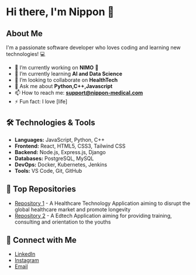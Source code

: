 # Hi there, I'm Nippon 👋

## About Me
I'm a passionate software developer who loves coding and learning new technologies! 💻

- 🔭 I’m currently working on **NIMO** 🚀
- 🌱 I’m currently learning **AI and Data Science**
- 👯 I’m looking to collaborate on **HealthTech**
- 💬 Ask me about **Python,C++,Javascript**
- 📫 How to reach me: **support@nippon-medical.com**
- ⚡ Fun fact: I love [life]

## 🛠️ Technologies & Tools

- **Languages:** JavaScript, Python, C++
- **Frontend:** React, HTML5, CSS3, Tailwind CSS
- **Backend:** Node.js, Express.js, Django
- **Databases:** PostgreSQL, MySQL
- **DevOps:** Docker, Kubernetes, Jenkins
- **Tools:** VS Code, Git, GitHub

## 🌟 Top Repositories

- [Repository 1](https://github.com/Nipyo/HMIS_V1.0) - A Healthcare Technology Application aiming to disrupt the global healthcare market and promote longevity
- [Repository 2](https://github.com/Nipyo/Ktm_orient) - A Edtech Application aiming for providing training, consulting and orientation to the youths  

## 📣 Connect with Me

- [LinkedIn](https://www.linkedin.com/in/nipponsher/)
- [Instagram](https://www.instagram.com/nipyo/)
- [Email](support@nippon-medical.com)



